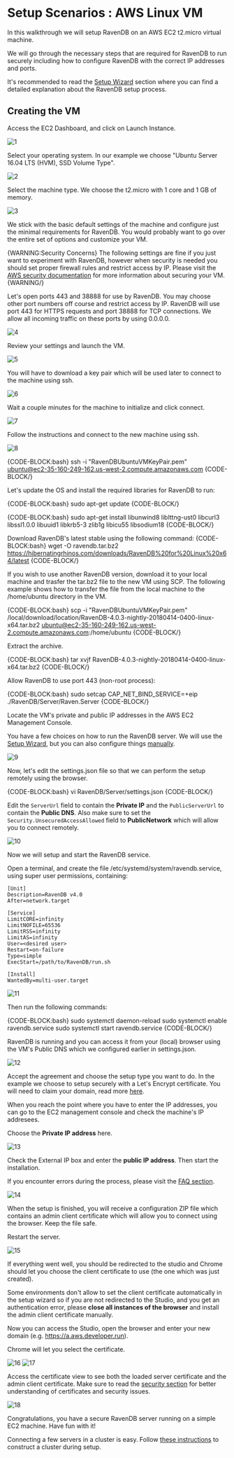 # Setup Scenarios : AWS Linux VM

In this walkthrough we will setup RavenDB on an AWS EC2 t2.micro virtual machine.

We will go through the necessary steps that are required for RavenDB to run securely including how to configure RavenDB 
with the correct IP addresses and ports.

It's recommended to read the [Setup Wizard](../../../start/installation/setup-wizard) section where you can find a detailed 
explanation about the RavenDB setup process.

## Creating the VM

Access the EC2 Dashboard,  and click on Launch Instance.

![1](images/aws-linux/1.png)

Select your operating system. In our example we choose "Ubuntu Server 16.04 LTS (HVM), SSD Volume Type".

![2](images/aws-linux/2.png)

Select the machine type. We choose the t2.micro with 1 core and 1 GB of memory.

![3](images/aws-linux/3.png)

We stick with the basic default settings of the machine and configure just the minimal requirements for RavenDB. 
You would probably want to go over the entire set of options and customize your VM. 

{WARNING:Security Concerns}
The following settings are fine if you just want to experiment with RavenDB, however when security is needed you should set 
proper firewall rules and restrict access by IP. Please visit the [AWS security documentation](https://docs.aws.amazon.com/AWSEC2/latest/UserGuide/EC2_Network_and_Security.html)
for more information about securing your VM.
{WARNING/}

Let's open ports 443 and 38888 for use by RavenDB. You may choose other port numbers off course and restrict access by IP.
RavenDB will use port 443 for HTTPS requests and port 38888 for TCP connections. We allow all incoming traffic on these ports by using 0.0.0.0.

![4](images/aws-linux/4.png)

Review your settings and launch the VM.

![5](images/aws-linux/5.png)

You will have to download a key pair which will be used later to connect to the machine using ssh.

![6](images/aws-linux/6.png)

Wait a couple minutes for the machine to initialize and click connect.

![7](images/aws-linux/7.png)

Follow the instructions and connect to the new machine using ssh.

![8](images/aws-linux/8.png)

{CODE-BLOCK:bash}
ssh -i "RavenDBUbuntuVMKeyPair.pem" ubuntu@ec2-35-160-249-162.us-west-2.compute.amazonaws.com
{CODE-BLOCK/}

Let's update the OS and install the required libraries for RavenDB to run:

{CODE-BLOCK:bash}
sudo apt-get update
{CODE-BLOCK/}

{CODE-BLOCK:bash}
sudo apt-get install libunwind8 liblttng-ust0 libcurl3 libssl1.0.0 libuuid1 libkrb5-3 zlib1g libicu55 libsodium18
{CODE-BLOCK/}

Download RavenDB's latest stable using the following command:
{CODE-BLOCK:bash}
wget -O ravendb.tar.bz2 https://hibernatingrhinos.com/downloads/RavenDB%20for%20Linux%20x64/latest
{CODE-BLOCK/}

If you wish to use another RavenDB version, download it to your local machine and trasfer the tar.bz2 file to the new VM using SCP. The following example shows how to transfer the file from the local machine to the /home/ubuntu directory in the VM.

{CODE-BLOCK:bash}
scp -i "RavenDBUbuntuVMKeyPair.pem" /local/download/location/RavenDB-4.0.3-nightly-20180414-0400-linux-x64.tar.bz2 ubuntu@ec2-35-160-249-162.us-west-2.compute.amazonaws.com:/home/ubuntu
{CODE-BLOCK/}

Extract the archive.

{CODE-BLOCK:bash}
tar xvjf RavenDB-4.0.3-nightly-20180414-0400-linux-x64.tar.bz2
{CODE-BLOCK/}

Allow RavenDB to use port 443 (non-root process):

{CODE-BLOCK:bash}
sudo setcap CAP_NET_BIND_SERVICE=+eip ./RavenDB/Server/Raven.Server
{CODE-BLOCK/}

Locate the VM's private and public IP addresses in the AWS EC2 Management Console.

You have a few choices on how to run the RavenDB server. 
We will use the [Setup Wizard](../../../start/installation/setup-wizard), but you can also configure things [manually](../../../start/installation/manual).

![9](images/aws-linux/9.png)

Now, let's edit the settings.json file so that we can perform the setup remotely using the browser.

{CODE-BLOCK:bash}
vi RavenDB/Server/settings.json
{CODE-BLOCK/}

Edit the `ServerUrl` field to contain the **Private IP** and the `PublicServerUrl` to contain the **Public DNS**. Also make sure to set the `Security.UnsecuredAccessAllowed` field to **PublicNetwork** which will allow you to connect remotely.

![10](images/aws-linux/10.png)

Now we will setup and start the RavenDB service. 

Open a terminal, and create the file /etc/systemd/system/ravendb.service, using super user permissions, containing:

    [Unit]
    Description=RavenDB v4.0
    After=network.target

    [Service]
    LimitCORE=infinity
    LimitNOFILE=65536
    LimitRSS=infinity
    LimitAS=infinity
    User=<desired user>
    Restart=on-failure
    Type=simple
    ExecStart=/path/to/RavenDB/run.sh

    [Install]
    WantedBy=multi-user.target

![11](images/aws-linux/11.png)

Then run the following commands:

{CODE-BLOCK:bash}
sudo systemctl daemon-reload
sudo systemctl enable ravendb.service
sudo systemctl start ravendb.service
{CODE-BLOCK/}

RavenDB is running and you can access it from your (local) browser using the VM's Public DNS which we configured earlier in settings.json.

![12](images/aws-linux/12.png)

Accept the agreement and choose the setup type you want to do. In the example we choose to setup securely with a Let's Encrypt certificate.
You will need to claim your domain, read more [here](../../../start/installation/setup-wizard#secure-setup-with-a-let).

When you reach the point where you have to enter the IP addresses, you can go to the EC2 management console and check the machine's IP addresees.

Choose the **Private IP address** here.

![13](images/aws-linux/13.png)

Check the External IP box and enter the **public IP address**. Then start the installation.

If you encounter errors during the process, please visit the [FAQ section](../../../server/security/common-errors-and-faq).

![14](images/aws-linux/14.png)

When the setup is finished, you will receive a configuration ZIP file which contains an admin client certificate which will allow you to connect using the browser. Keep the file safe.

Restart the server. 

![15](images/aws-linux/15.png)

If everything went well, you should be redirected to the studio and Chrome should let you choose the client certificate to use (the one which was just created).

Some environments don't allow to set the client certificate automatically in the setup wizard so if you are not redirected to the Studio, and you get an authentication error, please **close all instances of the browser** and install the admin client certificate manually. 


Now you can access the Studio, open the browser and enter your new domain (e.g. https://a.aws.developer.run).

Chrome will let you select the certificate. 

![16](images/aws-linux/16.png)
![17](images/aws-linux/17.png)

Access the certificate view to see both the loaded server certificate and the admin client certificate. Make sure to read the [security section](../../../server/security/overview) for better understanding of certificates and security issues.

![18](images/aws-linux/18.png)

Congratulations, you have a secure RavenDB server running on a simple EC2 machine. Have fun with it!

Connecting a few servers in a cluster is easy. Follow [these instructions](../../../start/installation/setup-wizard#continuing-the-cluster-setup) to construct a cluster during setup.
